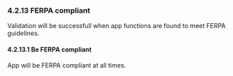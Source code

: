 ### 4.2.13 FERPA compliant

Validation will be successfull when app functions are found to meet FERPA guidelines.

#### 4.2.13.1 Be FERPA compliant

App will be FERPA compliant at all times.

